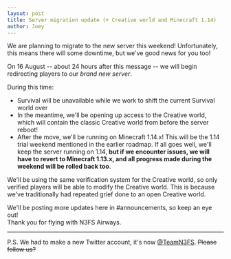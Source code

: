 ```yaml
---
layout: post
title: Server migration update (+ Creative world and Minecraft 1.14)
author: Joey
---
```


We are planning to migrate to the new server this weekend! Unfortunately, this means there will some downtime, but we've good news for you too! 

<!--more-->

On 16 August -- about 24 hours after this message -- we will begin redirecting players to our *brand new server*. 

During this time:
- Survival will be unavailable while we work to shift the current Survival world over
- In the meantime, we'll be opening up access to the Creative world, which will contain the classic Creative world from before the server reboot! 
- After the move, we'll be running on Minecraft 1.14.x! This will be the 1.14 trial weekend mentioned in the earlier roadmap. If all goes well, we'll keep the server running on 1.14, __but if we encounter issues, we will have to revert to Minecraft 1.13.x, and all progress made during the weekend will be rolled back too__.

We'll be using the same verification system for the Creative world, so only verified players will be able to modify the Creative world. This is because we've traditionally had repeated grief done to an open Creative world. 

We'll be posting more updates here in #announcements, so keep an eye out!  
Thank you for flying with N3FS Airways.

----

P.S. We had to make a new Twitter account, it's now [@TeamN3FS](https://twitter.com/TeamN3FS). ~~Please follow us?~~
